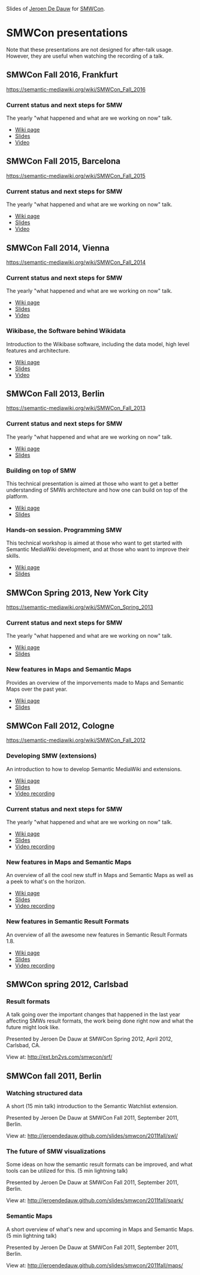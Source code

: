 Slides of [Jeroen De Dauw](https://www.mediawiki.org/wiki/User:Jeroen_De_Dauw)
for [SMWCon](https://semantic-mediawiki.org/wiki/SMWCon).


# SMWCon presentations

Note that these presentations are not designed for after-talk usage.
However, they are useful when watching the recording of a talk.

## SMWCon Fall 2016, Frankfurt

https://semantic-mediawiki.org/wiki/SMWCon_Fall_2016

### Current status and next steps for SMW

The yearly "what happened and what are we working on now" talk.

* [Wiki page](https://www.semantic-mediawiki.org/wiki/SMWCon_Fall_2016/Current_Status_and_Next_Steps_for_Semantic_MediaWiki)
* [Slides](http://jeroendedauw.github.io/slides/smwcon/2016fall/yearly/)
* [Video](https://www.youtube.com/watch?v=ElADzcPLUdk&list=PLw2YgbWET_phmswFqdtSMF689lI3f8jh4)

## SMWCon Fall 2015, Barcelona

https://semantic-mediawiki.org/wiki/SMWCon_Fall_2015

### Current status and next steps for SMW

The yearly "what happened and what are we working on now" talk.

* [Wiki page](https://www.semantic-mediawiki.org/wiki/SMWCon_Fall_2015/Current_Status_and_Next_Steps_for_Semantic_MediaWiki)
* [Slides](http://jeroendedauw.github.io/slides/smwcon/2015fall/yearly/)
* [Video](https://www.youtube.com/watch?v=hOzU-v1oITw&list=PLw2YgbWET_pgKPQj3McAyoeWCfYvfRFJU&index=12)

## SMWCon Fall 2014, Vienna

https://semantic-mediawiki.org/wiki/SMWCon_Fall_2014

### Current status and next steps for SMW

The yearly "what happened and what are we working on now" talk.

* [Wiki page](https://semantic-mediawiki.org/wiki/SMWCon_Fall_2014/Current_Status_and_Next_Steps_for_SMW)
* [Slides](http://jeroendedauw.github.io/slides/smwcon/2014fall/yearly/)
* [Video](https://www.youtube.com/watch?v=a4WIPHeqCvU&list=PLv4ZNIEr6SqWjHJvegO9uLze1d7yy0jpk&index=10)

### Wikibase, the Software behind Wikidata

Introduction to the Wikibase software, including the data model, high level features and architecture.

* [Wiki page](https://semantic-mediawiki.org/wiki/SMWCon_Fall_2014/Wikibase,_the_Software_behind_Wikidata)
* [Slides](http://jeroendedauw.github.io/slides/smwcon/2014fall/wikibase/)
* [Video](https://www.youtube.com/watch?v=H4GGd3UyA5E&list=PLv4ZNIEr6SqWjHJvegO9uLze1d7yy0jpk&index=8)

## SMWCon Fall 2013, Berlin

https://semantic-mediawiki.org/wiki/SMWCon_Fall_2013

### Current status and next steps for SMW

The yearly "what happened and what are we working on now" talk.

* [Wiki page](https://semantic-mediawiki.org/wiki/SMWCon_Fall_2013/Current_status_and_next_steps_for_SMW)
* [Slides](http://jeroendedauw.github.io/slides/smwcon/2013fall/yearly/)

### Building on top of SMW

This technical presentation is aimed at those who want to get a better understanding of
SMWs architecture and how one can build on top of the platform.

* [Wiki page](https://semantic-mediawiki.org/wiki/SMWCon_Fall_2013/Building_on_top_of_SMW)
* [Slides](http://jeroendedauw.github.io/slides/smwcon/2013fall/arch/)

### Hands-on session. Programming SMW

This technical workshop is aimed at those who want to get started with Semantic MediaWiki
development, and at those who want to improve their skills.

* [Wiki page](https://semantic-mediawiki.org/wiki/SMWCon_Fall_2013/Hands-on_session._Programming_SMW)
* [Slides](http://jeroendedauw.github.io/slides/smwcon/2013fall/dev/)

## SMWCon Spring 2013, New York City

https://semantic-mediawiki.org/wiki/SMWCon_Spring_2013

### Current status and next steps for SMW

The yearly "what happened and what are we working on now" talk.

* [Wiki page](https://semantic-mediawiki.org/wiki/SMWCon_Spring_2013/Current_status_and_next_steps_for_SMW)
* [Slides](http://jeroendedauw.github.io/slides/smwcon/2013spring/yearly/)

### New features in Maps and Semantic Maps

Provides an overview of the imporvements made to Maps and Semantic Maps over the past year.

* [Wiki page](https://semantic-mediawiki.org/wiki/SMWCon_Spring_2013/New_features_in_Maps_and_Semantic_Maps)
* [Slides](http://jeroendedauw.github.io/slides/smwcon/2013spring/maps/#maps-is-awesome.html)

SMWCon Fall 2012, Cologne
--------------------------

https://semantic-mediawiki.org/wiki/SMWCon_Fall_2012

### Developing SMW (extensions)

An introduction to how to develop Semantic MediaWiki and extensions.

* [Wiki page](http://bit.ly/19IhSE8)
* [Slides](http://bit.ly/smw-dev)
* [Video recording](http://www.youtube.com/watch?v=EL1sPGAoN58)

### Current status and next steps for SMW

The yearly "what happened and what are we working on now" talk.

* [Wiki page](https://semantic-mediawiki.org/wiki/SMWCon_Fall_2012/Current_status_and_next_steps_for_SMW)
* [Slides](http://jeroendedauw.github.io/slides/smwcon/2012fall/)
* [Video recording](http://www.youtube.com/watch?v=Fy0Ofz9VwTk)

### New features in Maps and Semantic Maps

An overview of all the cool new stuff in Maps and Semantic Maps as well as a peek to what's on the horizon.

* [Wiki page](https://semantic-mediawiki.org/wiki/SMWCon_Fall_2012/New_features_in_Maps_and_Semantic_Maps)
* [Slides](http://jeroendedauw.github.com/slides/smwcon/2012fall/maps/#maps-is-awesome.html)
* [Video recording](http://www.youtube.com/watch?v=IF0_q8fisnY)

### New features in Semantic Result Formats

An overview of all the awesome new features in Semantic Result Formats 1.8.

* [Wiki page](https://semantic-mediawiki.org/wiki/SMWCon_Fall_2012/New_features_in_Semantic_Result_Formats)
* [Slides](https://semantic-mediawiki.org/wiki/SMWCon_Fall_2012/New_features_in_Semantic_Result_Formats/Presentation)
* [Video recording](http://www.youtube.com/watch?v=iCo6up6Kftc)

SMWCon spring 2012, Carlsbad
----------------------------

### Result formats

A talk going over the important changes that happened in the last year affecting
SMWs result formats, the work being done right now and what the future might look like. 

Presented by Jeroen De Dauw at SMWCon Spring 2012, April 2012, Carlsbad, CA.

View at: http://ext.bn2vs.com/smwcon/srf/

SMWCon fall 2011, Berlin
-------------------------

### Watching structured data

A short (15 min talk) introduction to the Semantic Watchlist extension.

Presented by Jeroen De Dauw at SMWCon Fall 2011, September 2011, Berlin.

View at: http://jeroendedauw.github.com/slides/smwcon/2011fall/swl/

### The future of SMW visualizations

Some ideas on how the semantic result formats can be improved,
and what tools can be utilized for this. (5 min lightning talk)  

Presented by Jeroen De Dauw at SMWCon Fall 2011, September 2011, Berlin.

View at: http://jeroendedauw.github.com/slides/smwcon/2011fall/spark/

### Semantic Maps

A short overview of what's new and upcoming in Maps and Semantic Maps.
(5 min lightning talk)

Presented by Jeroen De Dauw at SMWCon Fall 2011, September 2011, Berlin.

View at: http://jeroendedauw.github.com/slides/smwcon/2011fall/maps/
